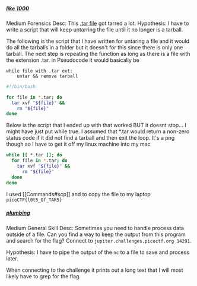 ##### [like 1000](https://play.picoctf.org/practice/challenge/81?difficulty=2&originalEvent=1&page=1&solved=1)
Medium
Forensics
Desc: This [.tar file](https://jupiter.challenges.picoctf.org/static/52084b5ad360b25f9af83933114324e0/1000.tar) got tarred a lot.
Hypothesis: I have to write a script that will keep untarring the file until it no longer is a tarball.

The following is the script that I have written for untaring a file and it would do all the tarballs in a folder but it doesn't for this since there is only one tarball. 
The next step is repeating the function as long as there is a file with the extension  .tar.  in Pseudocode it would basically be 
```pseudo
while file with .tar ext:
	untar && remove tarball
```
```bash
#!/bin/bash

for file in *.tar; do
  tar xvf "${file}" &&
    rm "${file}"
done
```

Below is the script that I ended up with that worked BUT it doesnt stop... I might have just put while true. I assumed that \*.tar would return a non-zero status code if it did not find a tarball and then exit the loop.
It's a png though so I have to get it off my linux machine into my mac

```bash
while [[ *.tar ]]; do
  for file in *.tar; do
    tar xvf "${file}" &&
      rm "${file}"
  done
done
```

I used [[Commands#scp]] and to copy the file to my laptop 
`picoCTF{l0t5_Of_TAR5}`

##### [plumbing]()
Medium
General Skill
Desc: Sometimes you need to handle process data outside of a file. Can you find a way to keep the output from this program and search for the flag? Connect to `jupiter.challenges.picoctf.org 14291`.

Hypothesis: I have to pipe the output of the `nc` to a file to save and process later.

When connecting to the challenge it prints out a long text that I will most likely have to grep for the flag.
